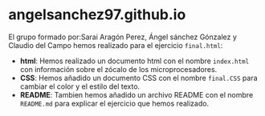 # angelsanchez97.github.io

El grupo formado por:Sarai Aragón Perez, Ángel sánchez Gónzalez y Claudio del Campo hemos realizado para el ejercicio `final.html`:
* **html**: Hemos realizado un documento html con el nombre `index.html` con información sobre el zócalo de los microprocesadores.
* **CSS**: Hemos añadido un documento CSS con el nombre `final.CSS` para cambiar el color y el estilo del texto.
* **README**: Tambien hemos añadido un archivo README con el nombre `README.md` para explicar el ejercicio que hemos realizado.

